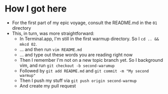 # How I got here

* For the first part of my epic voyage, consult the README.md in the `01` directory
* This, in turn, was more straightforward:
  * In Terminal.app, I'm still in the first warmup directory. So I `cd .. && mkcd 02`.
  * ... and then run `vim README.md`
  * ... and type out these words you are reading right now
  * Then I remember I'm not on a new topic branch yet. So I background vim, and run `git checkout -b second-warumup`
  * Followed by `git add README.md` and `git commit -m "My second warmup"`
  * Then I push my stuff via `git push origin second-warmup`
  * And create my pull request
